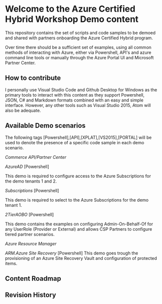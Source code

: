 # Welcome to the Azure Certified Hybrid Workshop Demo content

This repository contains the set of scripts and code samples to be demoed and shared with partners onboarding the Azure Certified Hybrid program.

Over time there should be a sufficient set of examples, using all common methods of interacting with Azure, either via Powershell, API's and azure command line tools or manually through the Azure Portal UI and Microsoft Partner Center.

## How to contribute

I personally use Visual Studio Code and Github Desktop for Windows as the primary tools to interact with this content as they support Powershell, JSON, C# and Markdown formats combined with an easy and simple interface. However, any other tools such as Visual Studio 2015, Atom will also be adequate.

## Available Demo scenarios
The following tags [Powershell],[API],[XPLAT],[VS2015],[PORTAL] will be used to denote the presence of a specific code sample in each demo scenario.

*Commerce API/Partner Center*

*AzureAD* [Powershell]

This demo is required to configure access to the Azure Subscriptions for the demo tenants 1 and 2.

*Subscriptions* [Powershell]

This demo is required to select to the Azure Subscriptions for the demo tenant 1.

*2TierAOBO* [Powershell]

This demo contains the examples on configuring Admin-On-Behalf-Of for any UserRole (Provider or External) and allows CSP Partners to configure tiered partner scenarios.

*Azure Resource Manager*

*ARM.Azure Site Recovery* [Powershell]
This demo goes trough the provisioning of an Azure Site Recovery Vault and configuration of protected items.

## Content Roadmap

## Revision History
